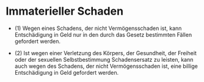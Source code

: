 # Immaterieller Schaden

- (1) Wegen eines Schadens, der nicht Vermögensschaden ist, kann Entschädigung in Geld nur in den durch das Gesetz bestimmten Fällen gefordert werden.

- (2) Ist wegen einer Verletzung des Körpers, der Gesundheit, der Freiheit oder der sexuellen Selbstbestimmung Schadensersatz zu leisten, kann auch wegen des Schadens, der nicht Vermögensschaden ist, eine billige Entschädigung in Geld gefordert werden.

